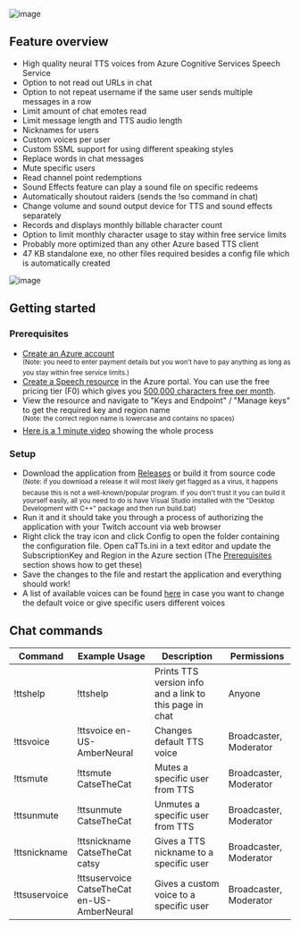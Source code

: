 ![image](https://cdn.discordapp.com/attachments/852088618594992159/1065989914166050877/catts_banner_1000.png)

## Feature overview
- High quality neural TTS voices from Azure Cognitive Services Speech Service
- Option to not read out URLs in chat
- Option to not repeat username if the same user sends multiple messages in a row
- Limit amount of chat emotes read
- Limit message length and TTS audio length
- Nicknames for users
- Custom voices per user
- Custom SSML support for using different speaking styles
- Replace words in chat messages
- Mute specific users
- Read channel point redemptions
- Sound Effects feature can play a sound file on specific redeems
- Automatically shoutout raiders (sends the !so command in chat)
- Change volume and sound output device for TTS and sound effects separately
- Records and displays monthly billable character count
- Option to limit monthly character usage to stay within free service limits
- Probably more optimized than any other Azure based TTS client
- 47 KB standalone exe, no other files required besides a config file which is automatically created

![image](https://cdn.discordapp.com/attachments/852088618594992159/1121143842469589053/ttsperformancecomparison.png)

## Getting started

### Prerequisites
- [Create an Azure account](https://azure.microsoft.com/en-us/pricing/purchase-options/pay-as-you-go/)  
<sup>(Note: you need to enter payment details but you won't have to pay anything as long as you stay within free service limits.)</sup>
- [Create a Speech resource](https://ms.portal.azure.com/#create/Microsoft.CognitiveServicesSpeechServices) in the Azure portal. You can use the free pricing tier (F0) which gives you [500,000 characters free per month](https://azure.microsoft.com/en-us/pricing/details/cognitive-services/speech-services/).
- View the resource and navigate to "Keys and Endpoint" / "Manage keys" to get the required key and region name  
<sup>(Note: the correct region name is lowercase and contains no spaces)</sup>
- [Here is a 1 minute video](https://www.youtube.com/watch?v=ZHtp69Vn6Oc) showing the whole process


### Setup
- Download the application from [Releases](https://github.com/catsethecat/caTTS/releases) or build it from source code  
<sup>(Note: if you download a release it will most likely get flagged as a virus, it happens because this is not a well-known/popular program. If you don't trust it you can build it yourself easily, all you need to do is have Visual Studio installed with the "Desktop Development with C++" package and then run build.bat)</sup>
- Run it and it should take you through a process of authorizing the application with your Twitch account via web browser
- Right click the tray icon and click Config to open the folder containing the configuration file. Open caTTs.ini in a text editor and update the SubscriptionKey and Region in the Azure section (The [Prerequisites](#prerequisites) section shows how to get these)
- Save the changes to the file and restart the application and everything should work!
- A list of available voices can be found [here](https://learn.microsoft.com/en-us/azure/cognitive-services/speech-service/language-support?tabs=tts) in case you want to change the default voice or give specific users different voices

## Chat commands
| Command | Example Usage | Description | Permissions
| - | - | - | - |
| !ttshelp | !ttshelp | Prints TTS version info and a link to this page in chat | Anyone |
| !ttsvoice | !ttsvoice en-US-AmberNeural | Changes default TTS voice | Broadcaster, Moderator |
| !ttsmute | !ttsmute CatseTheCat | Mutes a specific user from TTS | Broadcaster, Moderator |
| !ttsunmute | !ttsunmute CatseTheCat | Unmutes a specific user from TTS | Broadcaster, Moderator |
| !ttsnickname | !ttsnickname CatseTheCat catsy | Gives a TTS nickname to a specific user | Broadcaster, Moderator |
| !ttsuservoice | !ttsuservoice CatseTheCat en-US-AmberNeural | Gives a custom voice to a specific user | Broadcaster, Moderator |
